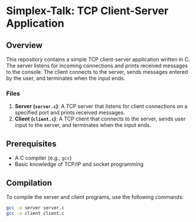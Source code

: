 # Simplex-Talk: TCP Client-Server Application

## Overview

This repository contains a simple TCP client-server application written in C. The server listens for incoming connections and prints received messages to the console. The client connects to the server, sends messages entered by the user, and terminates when the input ends.

### Files

1. **Server (`server.c`)**: A TCP server that listens for client connections on a specified port and prints received messages.
2. **Client (`client.c`)**: A TCP client that connects to the server, sends user input to the server, and terminates when the input ends.

## Prerequisites

- A C compiler (e.g., `gcc`)
- Basic knowledge of TCP/IP and socket programming

## Compilation

To compile the server and client programs, use the following commands:

```bash
gcc -o server server.c
gcc -o client client.c
